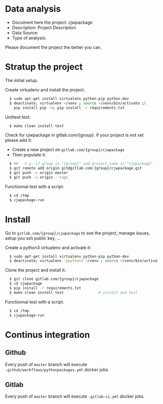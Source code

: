 # Data analysis
- Document here the project: cjwpackage
- Description: Project Description
- Data Source:
- Type of analysis:

Please document the project the better you can.

# Stratup the project

The initial setup.

Create virtualenv and install the project:
```bash
  $ sudo apt-get install virtualenv python-pip python-dev
  $ deactivate; virtualenv ~/venv ; source ~/venv/bin/activate ;\
    pip install pip -U; pip install -r requirements.txt
```

Unittest test:
```bash
  $ make clean install test
```

Check for cjwpackage in gitlab.com/{group}.
If your project is not set please add it:

- Create a new project on `gitlab.com/{group}/cjwpackage`
- Then populate it:

```bash
  $ ##   e.g. if group is "{group}" and project_name is "cjwpackage"
  $ git remote add origin git@gitlab.com:{group}/cjwpackage.git
  $ git push -u origin master
  $ git push -u origin --tags
```

Functionnal test with a script:
```bash
  $ cd /tmp
  $ cjwpackage-run
```
# Install
Go to `gitlab.com/{group}/cjwpackage` to see the project, manage issues,
setup you ssh public key, ...

Create a python3 virtualenv and activate it:
```bash
  $ sudo apt-get install virtualenv python-pip python-dev
  $ deactivate; virtualenv -ppython3 ~/venv ; source ~/venv/bin/activate
```

Clone the project and install it:
```bash
  $ git clone gitlab.com/{group}/cjwpackage
  $ cd cjwpackage
  $ pip install -r requirements.txt
  $ make clean install test                # install and test
```
Functionnal test with a script:
```bash
  $ cd /tmp
  $ cjwpackage-run
``` 

# Continus integration
## Github 
Every push of `master` branch will execute `.github/workflows/pythonpackages.yml` docker jobs.
## Gitlab
Every push of `master` branch will execute `.gitlab-ci.yml` docker jobs.

